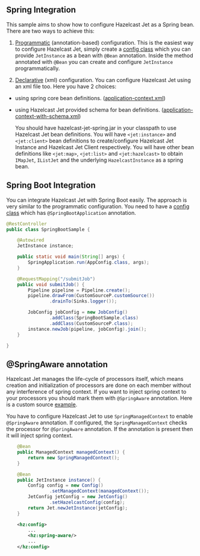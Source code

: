 ## Spring Integration

This sample aims to show how to configure Hazelcast Jet 
as a Spring bean. There are two ways to achieve this:

1. [Programmatic](src/main/java/com/hazelcast/jet/examples/spring/spring/AnnotationBasedConfigurationSample.java)
(annotation-based) configuration. This is the easiest way 
to configure Hazelcast Jet, simply create a 
[config class](src/main/java/com/hazelcast/jet/examples/spring/spring/config/AppConfig.java)
which you can provide `JetInstance` as a bean with `@Bean` annotation.
Inside the method annotated with `@Bean` you can create and configure
`JetInstance` programmatically.

2. [Declarative](src/main/java/com/hazelcast/jet/examples/spring/spring/XmlConfigurationWithSchemaSample.java)
(xml) configuration. You can configure Hazelcast Jet using 
an xml file too. Here you have 2 choices:
 
 - using spring core bean definitions.
 ([application-context.xml](/src/main/resources/application-context.xml))
            
 - using Hazelcast Jet provided schema for bean definitions.
 ([application-context-with-schema.xml](/src/main/resources/application-context-with-schema.xml))

    You should have hazelcast-jet-spring.jar in your classpath 
    to use Hazelcast Jet bean definitions. You will have 
    `<jet:instance>` and `<jet:client>` bean definitions to 
    create/configure Hazelcast Jet Instance and Hazelcast Jet 
    Client respectively. You will have other bean definitions like
    `<jet:map>`, `<jet:list>` and `<jet:hazelcast>` to obtain 
    `IMapJet`, `IListJet` and the underlying `HazelcastInstance` 
    as a spring bean.


## Spring Boot Integration

You can integrate Hazelcast Jet with Spring Boot easily.
The approach is very similar to the programmatic configuration.
You need to have a 
[config class](src/main/java/com/hazelcast/jet/examples/spring/spring/config/AppConfig.java)
which has `@SpringBootApplication` annotation. 

```java
@RestController
public class SpringBootSample {

    @Autowired
    JetInstance instance;

    public static void main(String[] args) {
        SpringApplication.run(AppConfig.class, args);
    }

    @RequestMapping("/submitJob")
    public void submitJob() {
        Pipeline pipeline = Pipeline.create();
        pipeline.drawFrom(CustomSourceP.customSource())
                .drainTo(Sinks.logger());

        JobConfig jobConfig = new JobConfig()
                .addClass(SpringBootSample.class)
                .addClass(CustomSourceP.class);
        instance.newJob(pipeline, jobConfig).join();
    }

}
```

## @SpringAware annotation

Hazelcast Jet manages the life-cycle of processors itself, which
means creation and initialization of processors are done on each
member without any interference of spring context. If you want to
inject spring context to your processors you should mark them with
`@SpringAware` annotation. Here is a custom source 
[example](src/main/java/com/hazelcast/jet/examples/spring/spring/source/CustomSourceP.java).

You have to configure Hazelcast Jet to use `SpringManagedContext`
to enable `@SpringAware` annotation. If configured, the `SpringManagedContext`
checks the processor for `@SpringAware` annotation. If the annotation 
is present then it will inject spring context.

```java
    @Bean
    public ManagedContext managedContext() {
        return new SpringManagedContext();
    }

    @Bean
    public JetInstance instance() {
        Config config = new Config()
                .setManagedContext(managedContext());
        JetConfig jetConfig = new JetConfig()
                .setHazelcastConfig(config);
        return Jet.newJetInstance(jetConfig);
    }
```

```xml
    <hz:config>
        ...
        <hz:spring-aware/>
        ...
    </hz:config>    
```
